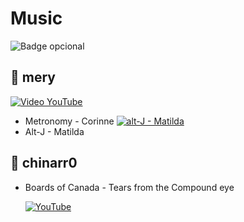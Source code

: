 # Music
![Badge opcional](https://img.shields.io/badge/status-en%20desarrollo-yellow)

## 📌 mery
[![Video YouTube](https://img.youtube.com/vi/-jix8bSotZ4/hqdefault.jpg)](https://youtu.be/-jix8bSotZ4) 
- Metronomy - Corinne
[![alt-J - Matilda](http://img.youtube.com/vi/Q06wFUi5OM8/0.jpg)](https://youtu.be/Q06wFUi5OM8)
- Alt-J  - Matilda

## 📌 chinarr0
- Boards of Canada - Tears from the Compound eye
  
  [![YouTube](https://img.youtube.com/vi/LHdHma3W-v8/hqdefault.jpg)](https://youtu.be/LHdHma3W-v8?si=ZU6qnqBBtmFnDY62)
